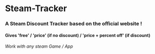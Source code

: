 # Steam-Tracker
### A Steam Discount Tracker based on the official website !
#### Gives 'free' / 'price' (if no discount) / 'price + percent off' (if discount) 

###### Work with any steam Game / App
